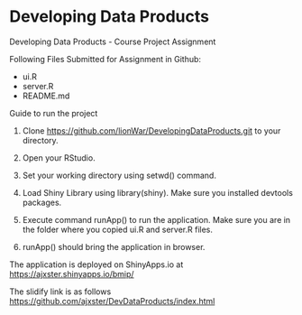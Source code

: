 Developing Data Products
======================

Developing Data Products - Course Project Assignment

Following Files Submitted for Assignment in Github:

* ui.R
* server.R
* README.md

Guide to run the project

1. Clone https://github.com/lionWar/DevelopingDataProducts.git to your directory.

2. Open your RStudio.

3. Set your working directory using setwd() command.

4. Load Shiny Library using library(shiny). Make sure you installed devtools packages.

5. Execute command runApp() to run the application. Make sure you are in the folder where you copied ui.R and server.R files.

6. runApp() should bring the application in browser.

The application is deployed on ShinyApps.io at
https://ajxster.shinyapps.io/bmip/



The slidify link is as follows
https://github.com/ajxster/DevDataProducts/index.html
